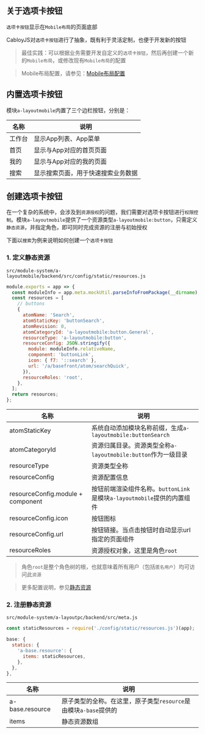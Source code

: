 ## 关于选项卡按钮

`选项卡按钮`显示在`Mobile布局`的页面底部

CabloyJS对`选项卡按钮`进行了抽象，既有利于灵活定制，也便于开发新的按钮

> 最佳实践：可以根据业务需要开发自定义的`选项卡按钮`，然后再创建一个新的`Mobile布局`，或修改现有`Mobile布局`的配置

> Mobile布局配置，请参见：[Mobile布局配置](https://cabloy.com/zh-cn/articles/layout-mobile-create.html)

## 内置选项卡按钮

模块`a-layoutmobile`内置了三个边栏按钮，分别是：

| 名称 | 说明 |
|----|----|
| 工作台 | 显示App列表、App菜单 |
| 首页 | 显示与App对应的首页页面 |
| 我的 | 显示与App对应的我的页面 |
| 搜索 | 显示搜索页面，用于快速搜索业务数据 |

## 创建选项卡按钮

在一个复杂的系统中，会涉及到`资源授权`的问题，我们需要对选项卡按钮进行`权限控制`。模块`a-layoutmobile`提供了一个资源类型`a-layoutmobile:button`，只需定义`静态资源`，并指定角色，即可同时完成资源的注册与初始授权

下面以`搜索`为例来说明如何创建一个`选项卡按钮`

### 1. 定义静态资源

`src/module-system/a-layoutmobile/backend/src/config/static/resources.js`

``` javascript
module.exports = app => {
  const moduleInfo = app.meta.mockUtil.parseInfoFromPackage(__dirname);
  const resources = [
    // buttons
    {
      atomName: 'Search',
      atomStaticKey: 'buttonSearch',
      atomRevision: 0,
      atomCategoryId: 'a-layoutmobile:button.General',
      resourceType: 'a-layoutmobile:button',
      resourceConfig: JSON.stringify({
        module: moduleInfo.relativeName,
        component: 'buttonLink',
        icon: { f7: '::search' },
        url: '/a/basefront/atom/searchQuick',
      }),
      resourceRoles: 'root',
    },
  ];
  return resources;
};
```

| 名称 | 说明 |
|----|----|
| atomStaticKey | 系统自动添加模块名称前缀，生成`a-layoutmobile:buttonSearch` |
| atomCategoryId | 资源归属目录。资源类型全称`a-layoutmobile:button`作为一级目录 |
| resourceType | 资源类型全称 |
| resourceConfig | 资源配置信息 |
| resourceConfig.module + component | 按钮前端渲染组件名称。`buttonLink`是模块`a-layoutmobile`提供的内置组件 |
| resourceConfig.icon | 按钮图标 |
| resourceConfig.url | 按钮链接。当点击按钮时自动显示url指定的页面组件 |
| resourceRoles | 资源授权对象，这里是角色`root` |

> 角色`root`是整个角色树的根，也就意味着所有用户（包括`匿名用户`）均可访问此`资源`

> 更多配置说明，参见[静态资源](https://cabloy.com/zh-cn/articles/resource-static.html)

### 2. 注册静态资源

`src/module-system/a-layoutpc/backend/src/meta.js`

``` javascript
const staticResources = require('./config/static/resources.js')(app);

base: {
  statics: {
    'a-base.resource': {
      items: staticResources,
    },
  },
},
```

| 名称 | 说明 |
|----|----|
| a-base.resource | 原子类型的全称。在这里，原子类型`resource`是由模块`a-base`提供的 |
| items | 静态资源数组 |
